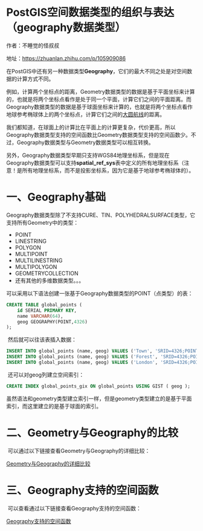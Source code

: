 # PostGIS空间数据类型的组织与表达（geography数据类型）

作者：不睡觉的怪叔叔

地址：https://zhuanlan.zhihu.com/p/105909086



在PostGIS中还有另一种数据类型**Geography**，它们的最大不同之处是对空间数据的计算方式不同。

​     例如，计算两个坐标点的距离，Geometry数据类型的数据是基于平面坐标来计算的，也就是将两个坐标点看作是处于同一个平面，计算它们之间的平面距离。而Geography数据类型的数据是基于球面坐标来计算的，也就是将两个坐标点看作地球参考椭球体上的两个坐标点，计算它们之间的[大圆航线](https://link.zhihu.com/?target=https%3A//baike.baidu.com/item/%E5%A4%A7%E5%9C%86%E8%88%AA%E7%BA%BF/8760252%3Ffr%3Daladdin)的距离。

​    我们都知道，在球面上的计算比在平面上的计算更复杂，代价更高，所以Geography数据类型支持的空间函数比Geometry数据类型支持的空间函数少。不过，Geography数据类型与Geometry数据类型可以相互转换。

​    另外，Geography数据类型早期只支持WGS84地理坐标系，但是现在Geography数据类型可以支持**spatial_ref_sys**表中定义的所有地理坐标系（注意！是所有地理坐标系，而不是投影坐标系，因为它是基于地球参考椭球体的）。

# 一、Geography基础

​    Geography数据类型除了不支持CURE、TIN、POLYHEDRALSURFACE类型，它支持所有Geometry中的类型：

- POINT
- LINESTRING
- POLYGON
- MULTIPOINT
- MULTILINESTRING
- MULTIPOLYGON
- GEOMETRYCOLLECTION
- 还有其他的多维数据类型。。。

​     可以采用以下语法创建一张基于Geography数据类型的POINT（点类型）的表：

```sql
CREATE TABLE global_points (
    id SERIAL PRIMARY KEY,
    name VARCHAR(64),
    geog GEOGRAPHY(POINT,4326)
);
```

​    然后就可以往该表插入数据：

```sql
INSERT INTO global_points (name, geog) VALUES ('Town', 'SRID=4326;POINT(-110 30)');
INSERT INTO global_points (name, geog) VALUES ('Forest', 'SRID=4326;POINT(-109 29)');
INSERT INTO global_points (name, geog) VALUES ('London', 'SRID=4326;POINT(0 49)');
```

​    还可以对geog列建立空间索引：

```sql
CREATE INDEX global_points_gix ON global_points USING GIST ( geog );
```

​    虽然语法和geometry类型建立索引一样，但是geometry类型建立的是基于平面索引，而这里建立的是基于球面的索引。

# 二、Geometry与Geography的比较

​    可以通过以下链接查看Geometry与Geography的详细比较：

[Geometry与Geography的详细比较](http://postgis.net/docs/manual-3.0/PostGIS_Special_Functions_Index.html#PostGIS_TypeFunctionMatrix)

# 三、Geography支持的空间函数

​      可以查看通过以下链接查看Geography支持的空间函数：

[Geography支持的空间函数](http://postgis.net/docs/manual-3.0/PostGIS_Special_Functions_Index.html#PostGIS_GeographyFunctions)